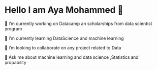 <H1> Hello I am Aya Mohammed  👋</h1>

<!--
**AyaMohammedAli/AyaMohammedAli** is a ✨ _special_ ✨ repository because its `README.md` (this file) appears on your GitHub profile.
📫 How to reach me: 
- 😄 Pronouns: ...
- ⚡ Fun fact: ...
-->

<p> 🔭 I’m currently working on Datacamp an scholarships from data scientist program </p>
<p> 🌱 I’m currently learning DataScience and machine learning</p>
<p>👯 I’m looking to collaborate on any project related to Data  </p>

<p>💬 Ask me about machine learning and data science ,Statistics and propability</p>

